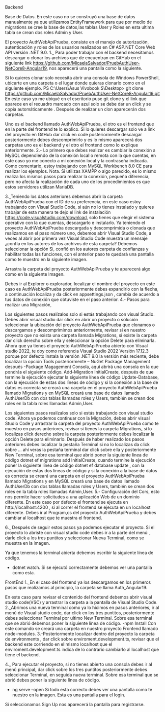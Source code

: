 
Backend


Base de Datos.
En este caso no se construyó una base de datos manualmente ya que utilizamos EntityFramework para que por medio de migrations se cree la base de datos,las tablas User y Roles en esta ultima tabla se crean dos roles Admin y User.


El proyecto AuthWebApiPrueba, consiste en el manejo de autorización, autenticación y roles de los usuarios realizados en C# ASP.NET Core Web API versión .NET 9.0.
1._ Para poder trabajar con el backend necesitamos descargar o clonar los archivos que de encuentran en GitHub en el siguiente link https://github.com/MicaelaSalvador/PruebAuthUser-NetCore8-Angular19,  nos  aparecerá una pantalla como la siguiente.
 
Si lo quieres clonar solo necesita abrir una consola de Windows PowerShell, ubicarte en una carpeta o el lugar donde quieras clonarlo como en el siguiente ejemplo.
PS C:\Users\Asus Vivobook S\Desktop> git  clone https://github.com/MicaelaSalvador/PruebAuthUser-NetCore8-Angular19.git
En este caso yo me ubiqué en el escritorio puse git clone y el link que aparece en el recuadro marcado con azul solo se debe dar un click y se copia  automáticamente .
Después de realizar un clon aparecerán dos carpetas.
   
Uno es el backend llamado AuthWebApiPrueba, el otro es el frontend que en la parte del frontend te lo explico.
Si lo quieres descargar solo ve a link del proyecto en GitHub dar click  en code posteriormente descargar posteriormente debes descomprimirlo y es lo mismo  aparecerá dos  carpetas uno es el backend  y el otro el frontend como lo explique anteriormente.
2.- Lo primero que debes realizar es cambiar la conexión a MySQL dependiendo de la conexión local o remota con la que cuentas, en este caso yo me conecto a mi conexión local y la contraseña indicada.
Como comentario, estoy trabajando con MySQL Workbench 8.0 CE para realizar los ejemplos.
Nota. Si utilizas XAMPP o algo parecido, es lo mismo realiza los mismos pasos para realizar la conexión, pequeña diferencia, pero no afecta la realización de cada uno de los procedimientos es que estos servidores utilizan MariaDB.   
  
3._Teniendo los datos anteriores debemos abrir la carpeta AuthWebApiPrueba con el ID de su preferencia, en este caso estoy trabajando con Visual Studio Code, si aún no lo tienes instalado y quieres trabajar de esta manera te dejo el link de instalación https://code.visualstudio.com/download, solo tienes que elegir el sistema operativo con la que cuentas, descargarlo e instalarlo. 
Ya teniendo el proyecto AuthWebApiPrueba descargada y descomprimida o clonada que realizamos en el paso número uno, debemos abrir Visual Studio Code, a veces al abrir por primera vez Visual Studio Code muestra un mensaje ¿confía en los autores de los archivos de esta carpeta? Debemos seleccionar la opción Si, confió en los autores carpeta de confianzas y habilitar todas las funciones, con el anterior paso te quedará una pantalla como te muestro en la siguiente imagen.
  

Arrastra la carpeta del proyecto AuthWebApiPrueba y te aparecerá algo como en la siguiente Imagen.
 
Debes ir al Explorer o explorador, localizar el nombre del proyecto en este caso es AuthWebApiPrueba posteriormente debes expandirlo con la flecha, a continuación localiza y da click en appsettings.json , cambia de acuerdo a tus  datos de  conexión que obtuviste  en el paso  anterior.
4.- Pasos para realizar una Migración,

Los siguientes pasos realízalos solo si estás trabajando con visual Studio.  
 Debes abrir visual studio dar click en abrir un proyecto o solución seleccionar la ubicación del proyecto AuthWebApiPrueba que clonamos o descargamos y descomprimimos anteriormente, revisar si en nuestro proyecto que no exista una carpeta llamada Migrations, si existe la carpeta dar click derecho sobre ella y seleccionar la opción Delete para eliminarla.
Ahora que ya tienes el proyecto AuthWebApiPrueba abierto con Visual studio 2022, te doy como referencia Visual Studio 2022 Versión 17.12.3 porque por defecto instala la versión .NET 9.0 la versión más reciente, debe localizar la opción Tools posteriormente – NuGet Package Management después   -Package Magagement Consola, aquí abrirá una consola en la que pondrás el siguiente código.
Add-Migration InitialCreate, después de que termine la ejecución ejecutar la siguiente línea de   código Update-Database, con la ejecución de estas dos líneas de código y si la conexión a la base de datos es correcta se creará una carpeta en el proyecto AuthWebApiPrueba llamado Migrations  y en  MySQL creará una  base de datos llamado  AuthUserDb  con dos tablas llamadas roles y Users, también se crean  dos roles en la tabla roles llamadas Admin,User.

Los siguientes pasos realízalos solo si estás trabajando con visual studio code.
Ahora ya podemos continuar con la Migración, debes abrir visual Studio Code y arrastrar la carpeta del proyecto AuthWebApiPrueba como te muestro en pasos anteriores, revisar si tienes la carpeta Migrations, si lo localizas click derecho sobre la carpeta posteriormente debes localizar la opción Delete para eliminarlo.
Después de haber realizado los pasos anteriores debes localizar la pestaña Terminal si no lo localizas da click sobre … ahí veras la pestaña terminal dar click sobre ella y posteriormente New Terminal, sobre esa terminal que abrió poner la siguiente línea de código dotnet ef migrations add InitialCreate, cuando termine la ejecución poner la siguiente línea de código dotnet ef database update , con la ejecución de estas dos líneas de código y si la conexión a la base de datos es correcta se creará una carpeta en el proyecto AuthWebApiPrueba llamado Migrations  y en  MySQL creará una  base de datos llamado  AuthUserDb  con dos tablas llamadas roles y Users, también se crean  dos roles en la tabla roles llamadas Admin,User.
5.- Configuración del Cors, esto nos permite hacer solicitudes a una aplicación Web de un dominio diferente.
En este caso por defecto el frontend se ejecuta en  http://localhost:4200 , si al correr el frontend se ejecuta   en un localhost diferente.
Debes ir al  Program,cs del proyecto  AuthWebApiPrueba  y debes  cambiar al localhost que te  muestra el frontend.
 
6._ Después de seguir estos pasos ya podemos ejecutar el proyecto. Si el  proyecto lo abriste  con visual studio  code  debes  ir  a la  parte del menú , darle  click a  los tres  puntitos  y seleccionar  Nueva Terminal,  como se muestra en la imagen.
 
Ya que tenemos la terminal abierta debemos escribir la siguiente línea de código.
- dotnet watch.
Si se ejecutó correctamente debemos ver una pantalla como  esta.
 
 
FrontEnd
1._En el caso del frontend ya los descargamos en los primeros pasos que realizamos al principio, la carpeta se llama Auth_Angular19.
 
En este caso para revisar el contenido del frontend debemos   abrir visual studio code(VSC)  y arrastrar la carpeta a la  pantalla de Visual Studio  Code.
2._Abrimos una nueva terminal como ya lo hicimos en  pasos  anteriores, ir al menú de  Visual studio  code, dar click en  los tres  puntitos, posteriormente  debes  seleccionar Terminal  por ultimo  New Terminal. Sobre esa terminal que se abrió debemos poner la siguiente  línea de código. 
-npm Install
Con este comando se creará una carpeta en nuestro proyecto Frontend llamado node-modules.
3.-Posteriormente localizar dentro del proyecto la carpeta de environments , dar click  sobre enviroment.development.ts, revisar que el backend  este corriendo  en el mismo localhost que  el enviroment.development.ts  indica de  lo contrario  cambiarlo  al localhost  que tiene el backend.
 

4._ Para ejecutar el proyecto, si no tienes abierto una consola debes ir al menú principal, dar click sobre los tres puntitos posteriormente debes seleccionar Terminal, en seguida nueva terminal.
Sobre esa terminal que se abrió debes poner la siguiente línea de código. 
- ng serve –open
Si todo esta correcto debes ver una pantalla como te nuestro en la imagen.
Esta es una pantalla para el login.
 

Si seleccionamos Sign Up nos aparecerá la pantalla para registrarse.
 
